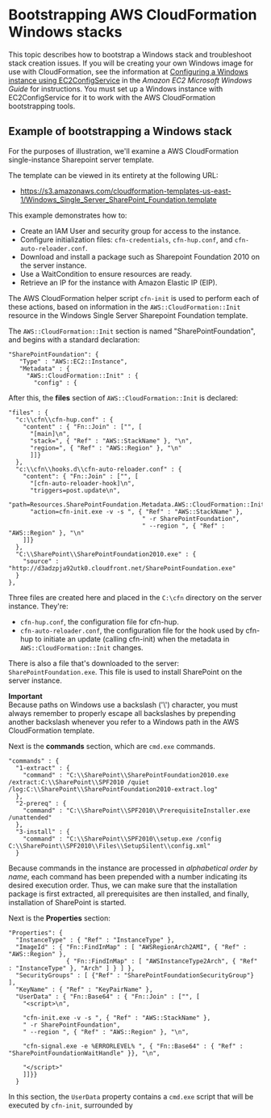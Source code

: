 # Bootstrapping AWS CloudFormation Windows stacks<a name="cfn-windows-stacks-bootstrapping"></a>

This topic describes how to bootstrap a Windows stack and troubleshoot stack creation issues\. If you will be creating your own Windows image for use with CloudFormation, see the information at [Configuring a Windows instance using EC2ConfigService](http://docs.aws.amazon.com/AWSEC2/latest/WindowsGuide/UsingConfig_WinAMI.html) in the *Amazon EC2 Microsoft Windows Guide* for instructions\. You must set up a Windows instance with EC2ConfigService for it to work with the AWS CloudFormation bootstrapping tools\.

## Example of bootstrapping a Windows stack<a name="cfn-windows-bootstrapping-example"></a>

For the purposes of illustration, we'll examine a AWS CloudFormation single\-instance Sharepoint server template\.

The template can be viewed in its entirety at the following URL:
+ [https://s3\.amazonaws\.com/cloudformation\-templates\-us\-east\-1/Windows\_Single\_Server\_SharePoint\_Foundation\.template ](https://s3.amazonaws.com/cloudformation-templates-us-east-1/Windows_Single_Server_SharePoint_Foundation.template)

This example demonstrates how to:
+ Create an IAM User and security group for access to the instance\.
+ Configure initialization files: `cfn-credentials`, `cfn-hup.conf`, and `cfn-auto-reloader.conf`\.
+ Download and install a package such as Sharepoint Foundation 2010 on the server instance\.
+ Use a WaitCondition to ensure resources are ready\.
+ Retrieve an IP for the instance with Amazon Elastic IP \(EIP\)\.

The AWS CloudFormation helper script `cfn-init` is used to perform each of these actions, based on information in the `AWS::CloudFormation::Init` resource in the Windows Single Server Sharepoint Foundation template\.

The `AWS::CloudFormation::Init` section is named "SharePointFoundation", and begins with a standard declaration:

```
"SharePointFoundation": {
   "Type" : "AWS::EC2::Instance",
   "Metadata" : {
     "AWS::CloudFormation::Init" : {
       "config" : {
```

After this, the **files** section of `AWS::CloudFormation::Init` is declared:

```
"files" : {
  "c:\\cfn\\cfn-hup.conf" : {
    "content" : { "Fn::Join" : ["", [
      "[main]\n",
      "stack=", { "Ref" : "AWS::StackName" }, "\n",
      "region=", { "Ref" : "AWS::Region" }, "\n"
      ]]}
  },
  "c:\\cfn\\hooks.d\\cfn-auto-reloader.conf" : {
    "content": { "Fn::Join" : ["", [
      "[cfn-auto-reloader-hook]\n",
      "triggers=post.update\n",
      "path=Resources.SharePointFoundation.Metadata.AWS::CloudFormation::Init\n",
      "action=cfn-init.exe -v -s ", { "Ref" : "AWS::StackName" },
                                     " -r SharePointFoundation",
                                     " --region ", { "Ref" : "AWS::Region" }, "\n"
    ]]}
  },
  "C:\\SharePoint\\SharePointFoundation2010.exe" : {
    "source" : "http://d3adzpja92utk0.cloudfront.net/SharePointFoundation.exe"
  }
},
```

Three files are created here and placed in the `C:\cfn` directory on the server instance\. They're:
+ `cfn-hup.conf`, the configuration file for cfn\-hup\.
+ `cfn-auto-reloader.conf`, the configuration file for the hook used by cfn\-hup to initiate an update \(calling cfn\-init\) when the metadata in `AWS::CloudFormation::Init` changes\.

There is also a file that's downloaded to the server: `SharePointFoundation.exe`\. This file is used to install SharePoint on the server instance\.

**Important**  
Because paths on Windows use a backslash \('\\'\) character, you must always remember to properly escape all backslashes by prepending another backslash whenever you refer to a Windows path in the AWS CloudFormation template\.

Next is the **commands** section, which are `cmd.exe` commands\.

```
"commands" : {
  "1-extract" : {
    "command" : "C:\\SharePoint\\SharePointFoundation2010.exe /extract:C:\\SharePoint\\SPF2010 /quiet /log:C:\\SharePoint\\SharePointFoundation2010-extract.log"
  },
  "2-prereq" : {
    "command" : "C:\\SharePoint\\SPF2010\\PrerequisiteInstaller.exe /unattended"
  },
  "3-install" : {
    "command" : "C:\\SharePoint\\SPF2010\\setup.exe /config C:\\SharePoint\\SPF2010\\Files\\SetupSilent\\config.xml"
  }
```

Because commands in the instance are processed in *alphabetical order by name*, each command has been prepended with a number indicating its desired execution order\. Thus, we can make sure that the installation package is first extracted, all prerequisites are then installed, and finally, installation of SharePoint is started\.

Next is the **Properties** section:

```
"Properties": {
  "InstanceType" : { "Ref" : "InstanceType" },
  "ImageId" : { "Fn::FindInMap" : [ "AWSRegionArch2AMI", { "Ref" : "AWS::Region" },
                { "Fn::FindInMap" : [ "AWSInstanceType2Arch", { "Ref" : "InstanceType" }, "Arch" ] } ] },
  "SecurityGroups" : [ {"Ref" : "SharePointFoundationSecurityGroup"} ],
  "KeyName" : { "Ref" : "KeyPairName" },
  "UserData" : { "Fn::Base64" : { "Fn::Join" : ["", [
    "<script>\n",

    "cfn-init.exe -v -s ", { "Ref" : "AWS::StackName" },
    " -r SharePointFoundation",
    " --region ", { "Ref" : "AWS::Region" }, "\n",

    "cfn-signal.exe -e %ERRORLEVEL% ", { "Fn::Base64" : { "Ref" : "SharePointFoundationWaitHandle" }}, "\n",

    "</script>"
    ]]}}
  }
```

In this section, the `UserData` property contains a `cmd.exe` script that will be executed by `cfn-init`, surrounded by <script> tags\. You can use a Windows Powershell script here instead by surrounding your script with <powershell> tags\. For Windows stacks, you must base64 encode the wait condition handle URL again\.

SharePointFoundationWaitHandle is referenced here and run with `cfn-signal`\. The **WaitConditionHandle** and associated **WaitCondition** are declared next in the template:

```
"SharePointFoundationWaitHandle" : {
   "Type" : "AWS::CloudFormation::WaitConditionHandle"
},

"SharePointFoundationWaitCondition" : {
   "Type" : "AWS::CloudFormation::WaitCondition",
   "DependsOn" : "SharePointFoundation",
   "Properties" : {
     "Handle" : {"Ref" : "SharePointFoundationWaitHandle"},
     "Timeout" : "3600"
   }
}
```

Because executing all the steps and installing SharePoint might take a while, but not an entire hour, the WaitCondition waits an hour \(3600 seconds\) before timing out\.

If all goes well, an Elastic IP is used to provide access to the SharePoint instance:

```
"Outputs" : {
 "SharePointFoundationURL" : {
   "Value" : { "Fn::Join" : ["", ["http://", { "Ref" : "SharePointFoundationEIP" } ]] },
   "Description" : "SharePoint Team Site URL. Please retrieve Administrator password of the instance and use it to access the URL"
 }
```

Once stack creation is complete, the IP address supplied by EIP will be displayed in the **Outputs** tab of the AWS CloudFormation console\. However, before you can access the instance you will need to retrieve the generated temporary Administrator password for the instance\. For more information, see [Connecting to your Windows instance using RDP](https://docs.aws.amazon.com/AWSEC2/latest/WindowsGuide/connecting_to_windows_instance.html) in the *Amazon EC2 User Guide for Windows Instances*\.

## How to manage Windows services<a name="w10116ab1c23c36c15c11"></a>

You manage Windows services in the same way as Linux services, except that you use a `windows` key instead of `sysvinit`\. The following example starts the `cfn-hup` service, sets it to Automatic, and restarts the service if cfn\-init modifies the `c:\cfn\cfn-hup.conf` or `c:\cfn\hooks.d\cfn-auto-reloader.conf` configuration files\.

```
"services" : {
  "windows" : {
    "cfn-hup" : {
      "enabled" : "true",
      "ensureRunning" : "true",
      "files" : ["c:\\cfn\\cfn-hup.conf", "c:\\cfn\\hooks.d\\cfn-auto-reloader.conf"]
    }
  }
}
```

You can manage other Windows services in the same way by using the name— not the display name— to reference the service\.

## How to troubleshoot stack creation issues<a name="cfn-windows-stacks-troubleshooting"></a>

If your stack fails during creation, the default behavior is to Rollback on failure\. While this is normally a good default because it avoids unnecessary charges, it makes it difficult to debug why your stack creation is failing\.

To turn this behavior off, choose **Show Advanced Options** when creating your stack with the AWS CloudFormation console, and select the **No** selector next to **Rollback on failure**\. This will allow you to log into your instance and view the logfiles to pinpoint issues encountered when running your startup scripts\.

Important logs to look at are:
+ The EC2 configuration log at `C:\Program Files\Amazon\Ec2ConfigService\Logs\Ec2ConfigLog.txt`
+ The cfn\-init log at `C:\cfn\log\cfn-init.log`